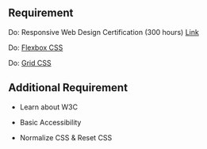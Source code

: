 ## Requirement

Do: Responsive Web Design Certification (300 hours) [Link](https://www.freecodecamp.org/learn/)

Do: [Flexbox CSS](https://flexboxfroggy.com/)

Do: [Grid CSS](https://cssgridgarden.com/)

## Additional Requirement

* Learn about W3C

* Basic Accessibility 

* Normalize CSS & Reset CSS